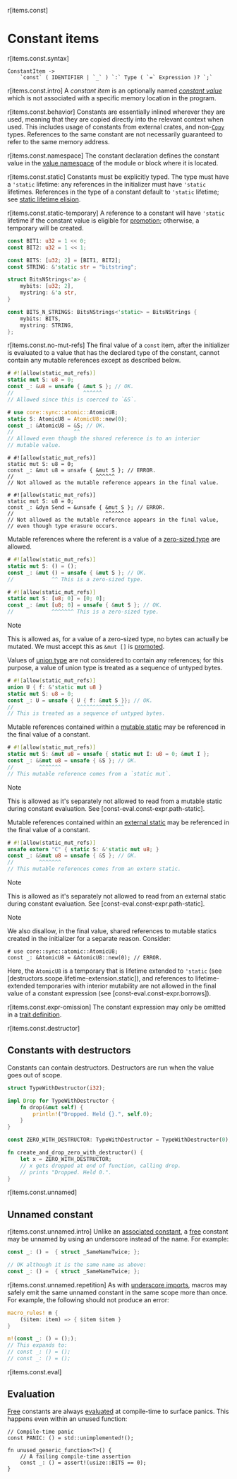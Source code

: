 r[items.const]
# Constant items

r[items.const.syntax]
```grammar,items
ConstantItem ->
    `const` ( IDENTIFIER | `_` ) `:` Type ( `=` Expression )? `;`
```

r[items.const.intro]
A *constant item* is an optionally named _[constant value]_ which is not associated
with a specific memory location in the program.

r[items.const.behavior]
Constants are essentially inlined wherever they are used, meaning that they are copied directly into the relevant
context when used. This includes usage of constants from external crates, and
non-[`Copy`] types. References to the same constant are not necessarily
guaranteed to refer to the same memory address.

r[items.const.namespace]
The constant declaration defines the constant value in the [value namespace] of the module or block where it is located.

r[items.const.static]
Constants must be explicitly typed. The type must have a `'static` lifetime: any
references in the initializer must have `'static` lifetimes. References
in the type of a constant default to `'static` lifetime; see [static lifetime
elision].

r[items.const.static-temporary]
A reference to a constant will have `'static` lifetime if the constant value is eligible for
[promotion]; otherwise, a temporary will be created.

```rust
const BIT1: u32 = 1 << 0;
const BIT2: u32 = 1 << 1;

const BITS: [u32; 2] = [BIT1, BIT2];
const STRING: &'static str = "bitstring";

struct BitsNStrings<'a> {
    mybits: [u32; 2],
    mystring: &'a str,
}

const BITS_N_STRINGS: BitsNStrings<'static> = BitsNStrings {
    mybits: BITS,
    mystring: STRING,
};
```

r[items.const.no-mut-refs]
The final value of a `const` item, after the initializer is evaluated to a value that has the declared type of the constant, cannot contain any mutable references except as described below.

```rust
# #![allow(static_mut_refs)]
static mut S: u8 = 0;
const _: &u8 = unsafe { &mut S }; // OK.
//                      ^^^^^^
// Allowed since this is coerced to `&S`.
```

```rust
# use core::sync::atomic::AtomicU8;
static S: AtomicU8 = AtomicU8::new(0);
const _: &AtomicU8 = &S; // OK.
//                   ^^
// Allowed even though the shared reference is to an interior
// mutable value.
```

```rust,compile_fail,E0080
# #![allow(static_mut_refs)]
static mut S: u8 = 0;
const _: &mut u8 = unsafe { &mut S }; // ERROR.
//                          ^^^^^^
// Not allowed as the mutable reference appears in the final value.
```

```rust,compile_fail,E0080
# #![allow(static_mut_refs)]
static mut S: u8 = 0;
const _: &dyn Send = &unsafe { &mut S }; // ERROR.
//                             ^^^^^^
// Not allowed as the mutable reference appears in the final value,
// even though type erasure occurs.
```

Mutable references where the referent is a value of a [zero-sized type] are allowed.

```rust
# #![allow(static_mut_refs)]
static mut S: () = ();
const _: &mut () = unsafe { &mut S }; // OK.
//            ^^ This is a zero-sized type.
```

```rust
# #![allow(static_mut_refs)]
static mut S: [u8; 0] = [0; 0];
const _: &mut [u8; 0] = unsafe { &mut S }; // OK.
//            ^^^^^^^ This is a zero-sized type.
```

> [!NOTE]
> This is allowed as, for a value of a zero-sized type, no bytes can actually be mutated. We must accept this as `&mut []` is [promoted].

Values of [union type] are not considered to contain any references; for this purpose, a value of union type is treated as a sequence of untyped bytes.

```rust
# #![allow(static_mut_refs)]
union U { f: &'static mut u8 }
static mut S: u8 = 0;
const _: U = unsafe { U { f: &mut S }}; // OK.
//                    ^^^^^^^^^^^^^^^
// This is treated as a sequence of untyped bytes.
```

Mutable references contained within a [mutable static] may be referenced in the final value of a constant.

```rust
# #![allow(static_mut_refs)]
static mut S: &mut u8 = unsafe { static mut I: u8 = 0; &mut I };
const _: &&mut u8 = unsafe { &S }; // OK.
//        ^^^^^^^
// This mutable reference comes from a `static mut`.
```

> [!NOTE]
> This is allowed as it's separately not allowed to read from a mutable static during constant evaluation. See [const-eval.const-expr.path-static].

Mutable references contained within an [external static] may be referenced in the final value of a constant.

```rust
# #![allow(static_mut_refs)]
unsafe extern "C" { static S: &'static mut u8; }
const _: &&mut u8 = unsafe { &S }; // OK.
//        ^^^^^^^
// This mutable references comes from an extern static.
```

> [!NOTE]
> This is allowed as it's separately not allowed to read from an external static during constant evaluation. See [const-eval.const-expr.path-static].

> [!NOTE]
> We also disallow, in the final value, shared references to mutable statics created in the initializer for a separate reason. Consider:
>
> ```rust,compile_fail,E0492
> # use core::sync::atomic::AtomicU8;
> const _: &AtomicU8 = &AtomicU8::new(0); // ERROR.
> ```
>
> Here, the `AtomicU8` is a temporary that is lifetime extended to `'static` (see [destructors.scope.lifetime-extension.static]), and references to lifetime-extended temporaries with interior mutability are not allowed in the final value of a constant expression (see [const-eval.const-expr.borrows]).

r[items.const.expr-omission]
The constant expression may only be omitted in a [trait definition].

r[items.const.destructor]
## Constants with destructors

Constants can contain destructors. Destructors are run when the value goes out
of scope.

```rust
struct TypeWithDestructor(i32);

impl Drop for TypeWithDestructor {
    fn drop(&mut self) {
        println!("Dropped. Held {}.", self.0);
    }
}

const ZERO_WITH_DESTRUCTOR: TypeWithDestructor = TypeWithDestructor(0);

fn create_and_drop_zero_with_destructor() {
    let x = ZERO_WITH_DESTRUCTOR;
    // x gets dropped at end of function, calling drop.
    // prints "Dropped. Held 0.".
}
```

r[items.const.unnamed]
## Unnamed constant

r[items.const.unnamed.intro]
Unlike an [associated constant], a [free] constant may be unnamed by using
an underscore instead of the name. For example:

```rust
const _: () =  { struct _SameNameTwice; };

// OK although it is the same name as above:
const _: () =  { struct _SameNameTwice; };
```

r[items.const.unnamed.repetition]
As with [underscore imports], macros may safely emit the same unnamed constant in
the same scope more than once. For example, the following should not produce an error:

```rust
macro_rules! m {
    ($item: item) => { $item $item }
}

m!(const _: () = (););
// This expands to:
// const _: () = ();
// const _: () = ();
```

r[items.const.eval]
## Evaluation

[Free][free] constants are always [evaluated][const_eval] at compile-time to surface
panics. This happens even within an unused function:

```rust,compile_fail
// Compile-time panic
const PANIC: () = std::unimplemented!();

fn unused_generic_function<T>() {
    // A failing compile-time assertion
    const _: () = assert!(usize::BITS == 0);
}
```

[const_eval]: ../const_eval.md
[associated constant]: ../items/associated-items.md#associated-constants
[constant value]: ../const_eval.md#constant-expressions
[external static]: items.extern.static
[free]: ../glossary.md#free-item
[static lifetime elision]: ../lifetime-elision.md#const-and-static-elision
[trait definition]: traits.md
[underscore imports]: use-declarations.md#underscore-imports
[`Copy`]: ../special-types-and-traits.md#copy
[value namespace]: ../names/namespaces.md
[mutable static]: items.static.mut
[promoted]: destructors.scope.const-promotion
[promotion]: destructors.scope.const-promotion
[union type]: type.union
[zero-sized type]: layout.properties.size
